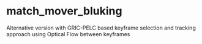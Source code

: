 # match_mover_bluking
Alternative version with GRIC-PELC based keyframe selection  and tracking approach using Optical Flow between keyframes
